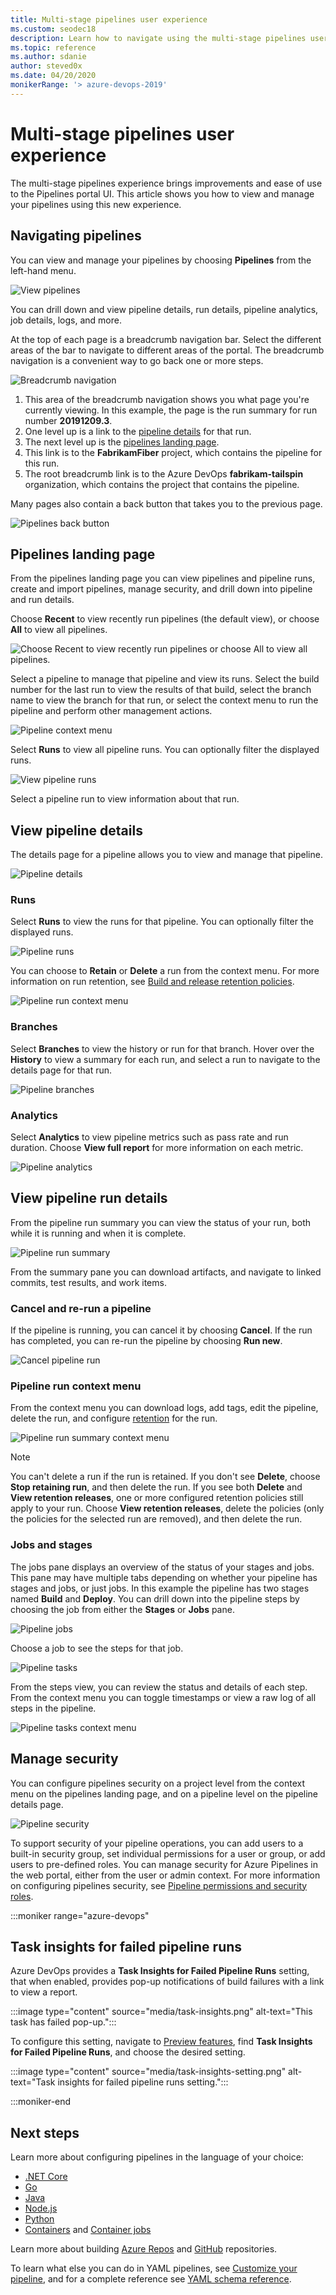 ```yaml
---
title: Multi-stage pipelines user experience
ms.custom: seodec18
description: Learn how to navigate using the multi-stage pipelines user interface
ms.topic: reference
ms.author: sdanie
author: steved0x
ms.date: 04/20/2020
monikerRange: '> azure-devops-2019'
---
```


# Multi-stage pipelines user experience

The multi-stage pipelines experience brings improvements and ease of use to the Pipelines portal UI. This article shows you how to view and manage your pipelines using this new experience.

## Navigating pipelines

You can view and manage your pipelines by choosing **Pipelines** from the left-hand menu.

![View pipelines](media/pipelines-overview.png)

You can drill down and view pipeline details, run details, pipeline analytics, job details, logs, and more.

At the top of each page is a breadcrumb navigation bar. Select the different areas of the bar to navigate to different areas of the portal. The breadcrumb navigation is a convenient way to go back one or more steps. 

![Breadcrumb navigation](media/breadcrumb-navigation.png)

1. This area of the breadcrumb navigation shows you what page you're currently viewing. In this example, the page is the run summary for run number **20191209.3**.
2. One level up is a link to the [pipeline details](#view-pipeline-details) for that run.
3. The next level up is the [pipelines landing page](#pipelines-landing-page).
4. This link is to the **FabrikamFiber** project, which contains the pipeline for this run.
5. The root breadcrumb link is to the Azure DevOps **fabrikam-tailspin** organization, which contains the project that contains the pipeline.

Many pages also contain a back button that takes you to the previous page.

![Pipelines back button](media/pipelines-back-button.png)

## Pipelines landing page

From the pipelines landing page you can view pipelines and pipeline runs, create and import pipelines, manage security, and drill down into pipeline and run details.

Choose **Recent** to view recently run pipelines (the default view), or choose **All** to view all pipelines.

![Choose Recent to view recently run pipelines or choose All to view all pipelines.](media/view-pipelines.png)

Select a pipeline to manage that pipeline and view its runs. Select the build number for the last run to view the results of that build, select the branch name to view the branch for that run, or select the context menu to run the pipeline and perform other management actions.

![Pipeline context menu](media/pipelines-overview-pipeline-context-menu.png)

Select **Runs** to view all pipeline runs. You can optionally filter the displayed runs.

![View pipeline runs](media/all-pipeline-runs.png)

Select a pipeline run to view information about that run.

## View pipeline details

The details page for a pipeline allows you to view and manage that pipeline.

![Pipeline details](media/pipeline-overview.png)

### Runs

Select **Runs** to view the runs for that pipeline. You can optionally filter the displayed runs.

![Pipeline runs](media/pipeline-runs.png)

You can choose to **Retain** or **Delete** a run from the context menu. For more information on run retention, see [Build and release retention policies](../policies/retention.md).

![Pipeline run context menu](media/pipeline-run-context-menu.png)

### Branches

Select **Branches** to view the history or run for that branch. Hover over the **History** to view a summary for each run, and select a run to navigate to the details page for that run.

![Pipeline branches](media/pipeline-branches.png)

### Analytics

Select **Analytics** to view pipeline metrics such as pass rate and run duration. Choose **View full report** for more information on each metric.

![Pipeline analytics](media/pipeline-analytics.png)

## View pipeline run details

From the pipeline run summary you can view the status of your run, both while it is running and when it is complete.

![Pipeline run summary](media/pipeline-run-summary.png)

From the summary pane you can download artifacts, and navigate to linked commits, test results, and work items.

### Cancel and re-run a pipeline

If the pipeline is running, you can cancel it by choosing **Cancel**. If the run has completed, you can re-run the pipeline by choosing **Run new**.

![Cancel pipeline run](media/cancel-pipeline-run.png)

<a name="download-logs"></a>
### Pipeline run context menu

From the context menu you can download logs, add tags, edit the pipeline, delete the run, and configure [retention](../policies/retention.md) for the run.

![Pipeline run summary context menu](media/pipeline-run-summary-context-menu.png)

> [!NOTE]
> You can't delete a run if the run is retained. If you don't see **Delete**, choose **Stop retaining run**, and then delete the run. If you see both **Delete** and **View retention releases**, one or more configured retention policies still apply to your run. Choose **View retention releases**, delete the policies (only the policies for the selected run are removed), and then delete the run.


### Jobs and stages

The jobs pane displays an overview of the status of your stages and jobs. This pane may have multiple tabs depending on whether your pipeline has stages and jobs, or just jobs. In this example the pipeline has two stages named **Build** and **Deploy**. You can drill down into the pipeline steps by choosing the job from either the **Stages** or **Jobs** pane.

![Pipeline jobs](media/pipeline-jobs-pane.png)

Choose a job to see the steps for that job.

![Pipeline tasks](media/pipeline-steps-list.png)

From the steps view, you can review the status and details of each step. From the context menu you can toggle timestamps or view a raw log of all steps in the pipeline.

![Pipeline tasks context menu](media/pipeline-steps-context-menu.png)

## Manage security

You can configure pipelines security on a project level from the context menu on the pipelines landing page, and on a pipeline level on the pipeline details page.

![Pipeline security](media/pipelines-context-menu.png)

To support security of your pipeline operations, you can add users to a built-in security group, set individual permissions for a user or group, or add users to pre-defined roles. You can manage security for Azure Pipelines in the web portal, either from the user or admin context. For more information on configuring pipelines security, see [Pipeline permissions and security roles](../policies/permissions.md).

:::moniker range="azure-devops"

## Task insights for failed pipeline runs

Azure DevOps provides a **Task Insights for Failed Pipeline Runs** setting, that when enabled, provides pop-up notifications of build failures with a link to view a report.

:::image type="content" source="media/task-insights.png" alt-text="This task has failed pop-up.":::

To configure this setting, navigate to [Preview features](../../project/navigation/preview-features.md), find **Task Insights for Failed Pipeline Runs**, and choose the desired setting.

:::image type="content" source="media/task-insights-setting.png" alt-text="Task insights for failed pipeline runs setting.":::

:::moniker-end

## Next steps

Learn more about configuring pipelines in the language of your choice:

* [.NET Core](../ecosystems/dotnet-core.md)
* [Go](../ecosystems/go.md)
* [Java](../ecosystems/java.md)
* [Node.js](../ecosystems/javascript.md)
* [Python](../ecosystems/python.md)
* [Containers](../ecosystems/containers/build-image.md) and [Container jobs](../process/container-phases.md)

Learn more about building [Azure Repos](../repos/azure-repos-git.md) and [GitHub](../repos/github.md) repositories.

To learn what else you can do in YAML pipelines, see [Customize your pipeline](../customize-pipeline.md), and for a complete reference see [YAML schema reference](../yaml-schema.md).





